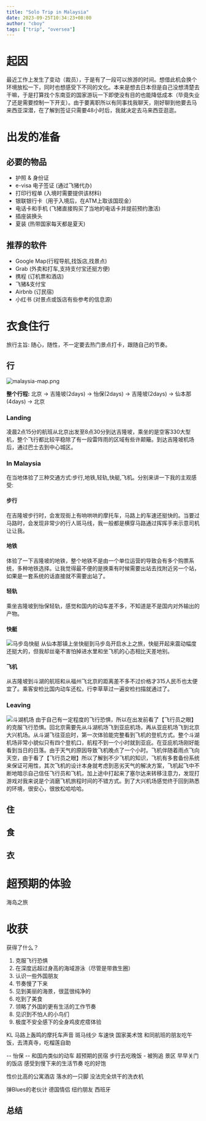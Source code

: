 ```yaml
---
title: "Solo Trip in Malaysia"
date: 2023-09-25T10:34:23+08:00
author: "cboy"
tags: ["trip", "oversea"]
---
```

# 起因
最近工作上发生了变动（裁员），于是有了一段可以旅游的时间。想借此机会换个环境放松一下，同时也想感受下不同的文化。本来是想去日本但是自己没想清楚去干嘛，于是打算找个东南亚的国家游玩一下即使没有目的也能降低成本（毕竟失业了还是需要控制一下开支）。由于要离职所以有同事找我聊天，刚好聊到他要去马来西亚深潜，在了解到签证只需要48小时后，我就决定去马来西亚逛逛。

# 出发的准备
## 必要的物品
  - 护照 & 身份证
  - e-visa 电子签证 (通过飞猪代办)
  - 打印行程单 (入境时需要提供该材料)
  - 银联银行卡（用于入境后，在ATM上取该国现金）
  - 电话卡和手机 (飞猪直接购买了当地的电话卡并提前预约激活)
  - 插座装换头
  - 夏装 (热带国家每天都是夏天)
## 推荐的软件
  - Google Map(行程导航,找饭店,找景点)
  - Grab (外卖和打车,支持支付宝还挺方便)
  - 携程 (订机票和酒店)
  - 飞猪&支付宝
  - Airbnb (订民宿)
  - 小红书 (对景点或饭店有些参考的信息源)
# 衣食住行
旅行主旨: 随心，随性，不一定要去热门景点打卡，跟随自己的节奏。
## 行
![malaysia-map.png](/images/malaysia-map.png)

**整个行程:** 
  北京 -> 吉隆坡(2days) -> 怡保(2days) -> 吉隆坡(2days) -> 仙本那(4days) -> 北京
### Landing
凌晨2点15分的航班从北京出发至8点30分到达吉隆坡，乘坐的是空客330大型机，整个飞行都比较平稳除了有一段雷阵雨的区域有些许颠簸。到达吉隆坡机场后，通过巴士去到中心城区。
### In Malaysia
在当地体验了三种交通方式:步行,地铁,轻轨,快艇,飞机。分别来讲一下我的主观感受: 
#### 步行
在吉隆坡步行时，会发现街上有响哄哄的摩托车，马路上的车速还挺快的。当要过马路时，会发现非常少的行人斑马线，我一般都是横穿马路通过挥挥手来示意司机让让我。
#### 地铁
体验了一下吉隆坡的地铁，整个地铁不是由一个单位运营的导致会有多个购票系统，多种地铁选择。让我觉得最不便的是换乘有时候需要出站去找附近另一个站，如果是一套系统的话直接就不需要出站了。
#### 轻轨
乘坐吉隆坡到怡保轻轨，感觉和国内的动车差不多，不知道是不是国内对外输出的产物。
#### 快艇
![马步岛快艇](/images/mabul-boat.png)
从仙本那镇上坐快艇到马步岛开启水上之旅，快艇开起来震动幅度还挺大的，但我却丝毫不害怕掉进水里和坐飞机的心态相比天差地别。

#### 飞机
从吉隆坡到斗湖的航班和从福州飞北京的距离差不多不过价格才315人民币也太便宜了。乘客安检比国内动车还松，行李草草过一遍安检扫描就通过了。

### Leaving
![斗湖机场](/images/malaysia-airport.png)
由于自己有一定程度的飞行恐惧，所以在出发前看了【飞行员之眼】的克服飞行恐惧。回北京需要先从斗湖机场飞到亚庇机场，再从亚庇机场飞到北京大兴机场。从斗湖飞往亚庇时，第一次体验能完整看到飞机的登机方式。整个斗湖机场非常小貌似只有四个登机口，航程不到一个小时就到亚庇。在亚庇机场刚好能看到当日的日落。由于天气的原因导致飞机晚点了一个小时。飞机伴随着雨点飞向天空，由于看了【飞行员之眼】所以了解到不少飞机的知识，飞机有多套备份系统来保证可用性，其次飞机的设计本身就考虑到恶劣天气的解决方案，飞机起飞中不断地暗示自己信任飞行员和飞机，加上途中打起来了塞尔达来转移注意力，发现打游戏对我来说是个消磨飞机旅程时间的不错方式。到了大兴机场感觉终于回到熟悉的环境，很安心，很放松哈哈哈。

## 住

## 食

## 衣

# 超预期的体验

  海岛之旅


# 收获
获得了什么？
1. 克服飞行恐惧
2. 在深度远超过身高的海域游泳（尽管是带救生圈）
3. 认识一些外国朋友
4. 节奏慢了下来
5. 见到美丽的海景，很蓝很纯净的
6. 吃到了美食
7. 领略了外国的更有生活的工作节奏
8. 见识到不怕人的小鸟们
9. 极度不安全感下的全身鸡皮疙瘩体验

KL
马路上轰鸣的摩托车声音 斑马线少 车速快
国家美术馆
和同航班的朋友吃午饭，去清真寺，吃榴莲自助

-- 怡保 -- 
和国内类似的动车
超预期的民宿
步行去吃晚饭 - 被狗追
景区 早早关门的饭店
感受到慢下来的生活节奏
吃的好饱

性价比高的公寓酒店
落水的一只脚
没法完全烘干的洗衣机

弹Blues的老伙计
德国情侣
纽约朋友
西班牙

## 总结

